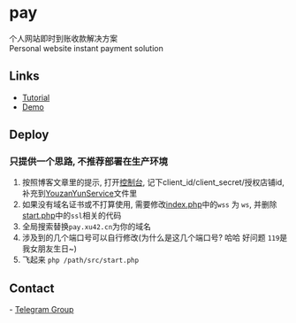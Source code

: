 # pay
个人网站即时到账收款解决方案  
Personal website instant payment solution   
 
## Links
- [Tutorial](https://blog.xu42.cn/2017/11/26/person-website-instant-payment-solution/)
- [Demo](https://pay.xu42.cn)

## Deploy
### 只提供一个思路, 不推荐部署在生产环境

1. 按照博客文章里的提示, 打开[控制台](https://console.youzanyun.com/application/setting), 记下client_id/client_secret/授权店铺id, 补充到[YouzanYunService](src/Service/YouzanYunService.php)文件里
2. 如果没有域名证书或不打算使用, 需要修改[index.php](public/index.html)中的`wss` 为 `ws`, 并删除[start.php](src/start.php)中的`ssl`相关的代码
3. 全局搜索替换`pay.xu42.cn`为你的域名
4. 涉及到的几个端口号可以自行修改(为什么是这几个端口号? 哈哈 好问题 `119`是我女朋友生日~)
5. 飞起来 `php /path/src/start.php`
 
## Contact
 - [Telegram Group](https://t.me/joinchat/FVQbjRF89fIsdzXhn_Ol7Q)
 
